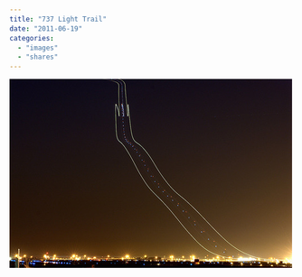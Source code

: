 ```yaml
---
title: "737 Light Trail"
date: "2011-06-19"
categories: 
  - "images"
  - "shares"
---
```


![](images/tumblr_lmmr92MylM1qz4vrlo1_500.jpg)
